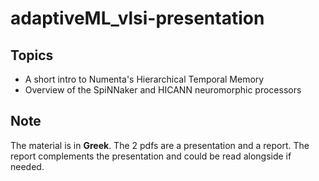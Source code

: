 # adaptiveML_vlsi-presentation

## Topics

- A short intro to Numenta's Hierarchical Temporal Memory
- Overview of the SpiNNaker and HICANN neuromorphic processors

## Note

The material is in **Greek**. The 2 pdfs are a presentation and a report. 
The report complements the presentation and could be read alongside if needed.
